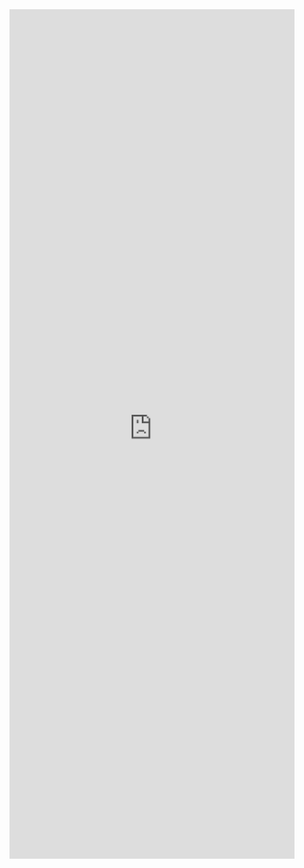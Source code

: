 <iframe 
    title='SwatchColorPicker Examples'
    src='https://fabricweb.z5.web.core.windows.net/pr-deploy-site/refs/pull/9333/merge/fabric-website-resources/dist/index.html#/examples/swatchcolorpicker?docsExample=true'
    frameborder='no'
    height='1500'
    style='width: 100%;'
>